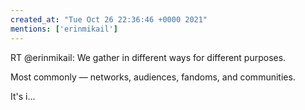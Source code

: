 ```yaml
---
created_at: "Tue Oct 26 22:36:46 +0000 2021"
mentions: ['erinmikail']
---
```


RT @erinmikail: We gather in different ways for different purposes.

Most commonly — networks, audiences, fandoms, and communities.

It's i…